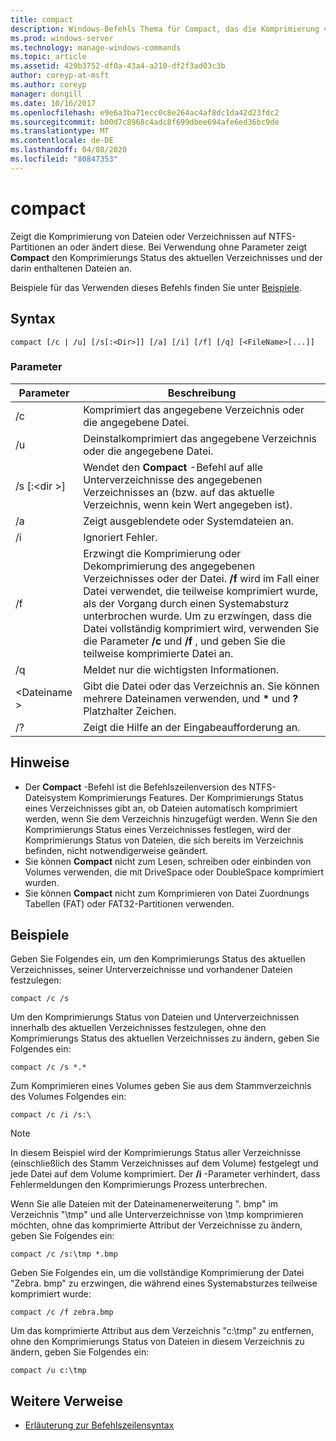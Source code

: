 ```yaml
---
title: compact
description: Windows-Befehls Thema für Compact, das die Komprimierung von Dateien oder Verzeichnissen auf NTFS-Partitionen anzeigt oder ändert.
ms.prod: windows-server
ms.technology: manage-windows-commands
ms.topic: article
ms.assetid: 429b3752-df0a-43a4-a210-df2f3ad03c3b
author: coreyp-at-msft
ms.author: coreyp
manager: dongill
ms.date: 10/16/2017
ms.openlocfilehash: e9e6a3ba71ecc0c8e264ac4af8dc1da42d23fdc2
ms.sourcegitcommit: b00d7c8968c4adc8f699dbee694afe6ed36bc9de
ms.translationtype: MT
ms.contentlocale: de-DE
ms.lasthandoff: 04/08/2020
ms.locfileid: "80847353"
---
```

# <a name="compact"></a>compact

Zeigt die Komprimierung von Dateien oder Verzeichnissen auf NTFS-Partitionen an oder ändert diese. Bei Verwendung ohne Parameter zeigt **Compact** den Komprimierungs Status des aktuellen Verzeichnisses und der darin enthaltenen Dateien an.

Beispiele für das Verwenden dieses Befehls finden Sie unter [Beispiele](#BKMK_examples).

## <a name="syntax"></a>Syntax

```
compact [/c | /u] [/s[:<Dir>]] [/a] [/i] [/f] [/q] [<FileName>[...]]
```

### <a name="parameters"></a>Parameter

|Parameter|Beschreibung|
|---------|-----------|
|/c|Komprimiert das angegebene Verzeichnis oder die angegebene Datei.|
|/u|Deinstalkomprimiert das angegebene Verzeichnis oder die angegebene Datei.|
|/s [:\<dir >]|Wendet den **Compact** -Befehl auf alle Unterverzeichnisse des angegebenen Verzeichnisses an (bzw. auf das aktuelle Verzeichnis, wenn kein Wert angegeben ist).|
|/a|Zeigt ausgeblendete oder Systemdateien an.|
|/i|Ignoriert Fehler.|
|/f|Erzwingt die Komprimierung oder Dekomprimierung des angegebenen Verzeichnisses oder der Datei. **/f** wird im Fall einer Datei verwendet, die teilweise komprimiert wurde, als der Vorgang durch einen Systemabsturz unterbrochen wurde. Um zu erzwingen, dass die Datei vollständig komprimiert wird, verwenden Sie die Parameter **/c** und **/f** , und geben Sie die teilweise komprimierte Datei an.|
|/q|Meldet nur die wichtigsten Informationen.|
|\<Dateiname >|Gibt die Datei oder das Verzeichnis an. Sie können mehrere Dateinamen verwenden, und **&#42;** und **?** Platzhalter Zeichen.|
|/?|Zeigt die Hilfe an der Eingabeaufforderung an.|

## <a name="remarks"></a>Hinweise

-   Der **Compact** -Befehl ist die Befehlszeilenversion des NTFS-Dateisystem Komprimierungs Features. Der Komprimierungs Status eines Verzeichnisses gibt an, ob Dateien automatisch komprimiert werden, wenn Sie dem Verzeichnis hinzugefügt werden. Wenn Sie den Komprimierungs Status eines Verzeichnisses festlegen, wird der Komprimierungs Status von Dateien, die sich bereits im Verzeichnis befinden, nicht notwendigerweise geändert.
-   Sie können **Compact** nicht zum Lesen, schreiben oder einbinden von Volumes verwenden, die mit DriveSpace oder DoubleSpace komprimiert wurden.
-   Sie können **Compact** nicht zum Komprimieren von Datei Zuordnungs Tabellen (FAT) oder FAT32-Partitionen verwenden.

## <a name="examples"></a><a name=BKMK_examples></a>Beispiele

Geben Sie Folgendes ein, um den Komprimierungs Status des aktuellen Verzeichnisses, seiner Unterverzeichnisse und vorhandener Dateien festzulegen:
```
compact /c /s 
```
Um den Komprimierungs Status von Dateien und Unterverzeichnissen innerhalb des aktuellen Verzeichnisses festzulegen, ohne den Komprimierungs Status des aktuellen Verzeichnisses zu ändern, geben Sie Folgendes ein:
```
compact /c /s *.*
```
Zum Komprimieren eines Volumes geben Sie aus dem Stammverzeichnis des Volumes Folgendes ein:
```
compact /c /i /s:\
```

> [!NOTE]
> In diesem Beispiel wird der Komprimierungs Status aller Verzeichnisse (einschließlich des Stamm Verzeichnisses auf dem Volume) festgelegt und jede Datei auf dem Volume komprimiert. Der **/i** -Parameter verhindert, dass Fehlermeldungen den Komprimierungs Prozess unterbrechen.

Wenn Sie alle Dateien mit der Dateinamenerweiterung ". bmp" im Verzeichnis "\tmp" und alle Unterverzeichnisse von \tmp komprimieren möchten, ohne das komprimierte Attribut der Verzeichnisse zu ändern, geben Sie Folgendes ein:
```
compact /c /s:\tmp *.bmp
```
Geben Sie Folgendes ein, um die vollständige Komprimierung der Datei "Zebra. bmp" zu erzwingen, die während eines Systemabsturzes teilweise komprimiert wurde:
```
compact /c /f zebra.bmp
```
Um das komprimierte Attribut aus dem Verzeichnis "c:\tmp" zu entfernen, ohne den Komprimierungs Status von Dateien in diesem Verzeichnis zu ändern, geben Sie Folgendes ein:
```
compact /u c:\tmp
```

## <a name="additional-references"></a>Weitere Verweise

- [Erläuterung zur Befehlszeilensyntax](command-line-syntax-key.md)